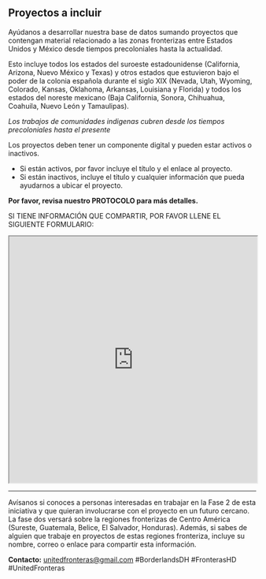 ## Proyectos a incluir

Ayúdanos a desarrollar nuestra base de datos sumando proyectos que contengan material relacionado a las
zonas fronterizas entre Estados Unidos y México desde tiempos precoloniales hasta la actualidad.

Esto incluye todos los estados del suroeste estadounidense (California, Arizona, Nuevo México y Texas) y
otros estados que estuvieron bajo el poder de la colonia española durante el siglo XIX (Nevada, Utah,
Wyoming, Colorado, Kansas, Oklahoma, Arkansas, Louisiana y Florida) y todos los estados del noreste
mexicano (Baja California, Sonora, Chihuahua, Coahuila, Nuevo León y Tamaulipas).

*Los trabajos de comunidades indigenas cubren desde los tiempos precoloniales hasta el presente*

Los proyectos deben tener un componente digital y pueden estar activos o inactivos.
- Si están activos, por favor incluye el título y el enlace al proyecto.
- Si están inactivos, incluye el título y cualquier información que pueda ayudarnos a ubicar el proyecto.

**Por favor, revisa nuestro PROTOCOLO para más detalles.**

SI TIENE INFORMACIÓN QUE COMPARTIR, POR FAVOR LLENE EL SIGUIENTE FORMULARIO:

<iframe src="https://goo.gl/forms/mWNvJbvqC0lTPnCv1" width="100%" height="500" border="10"></iframe>

---------------------------------------------------------------------------------------------------


Avísanos si conoces a personas interesadas en trabajar en la Fase 2 de esta iniciativa y que quieran
involucrarse con el proyecto en un futuro cercano. La fase dos versará sobre la regiones fronterizas de
Centro América (Sureste, Guatemala, Belice, El Salvador, Honduras). Además, si sabes de alguien que
trabaje en proyectos de estas regiones fronteriza, incluye su nombre, correo o enlace para compartir
esta información.

**Contacto:**
unitedfronteras@gmail.com
\#BorderlandsDH \#FronterasHD \#UnitedFronteras     
